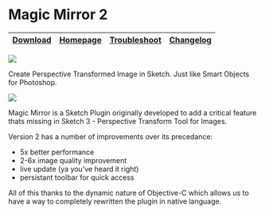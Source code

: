 # Magic Mirror 2

|  [Download]() | [Homepage]() | [Troubleshoot]() | [Changelog]() |
|---|---|---|---|
![](http://cl.ly/image/1J0d3W1D0q3x/magic-mirror-banner.gif)

Create Perspective Transformed Image in Sketch. Just like Smart Objects for Photoshop.

![](http://cl.ly/2d0d0V1P0C1H/Selected.png)

Magic Mirror is a Sketch Plugin originally developed to add a critical feature thats missing in Sketch 3 - Perspective Transform Tool for Images.

Version 2 has a number of improvements over its precedance:

- 5x better performance
- 2-6x image quality improvement
- live update (ya you've heard it right)
- persistant toolbar for quick access

All of this thanks to the dynamic nature of Objective-C which allows us to have a way to completely rewritten the plugin in native language.

[Troubleshoot]:https://github.com/jamztang/MagicMirror/wiki/Troubleshooting
[Changelog]:https://github.com/jamztang/MagicMirror/releases
[Download]:http://api.magicmirror.design/download/latest
[Homepage]:http://magicmirror.design
